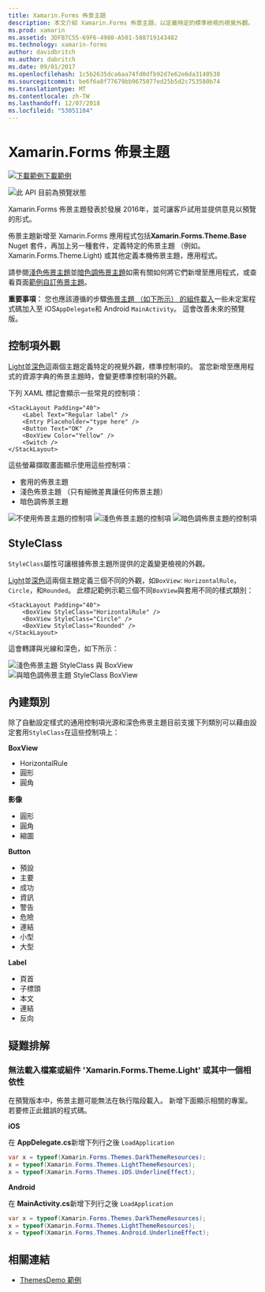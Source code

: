 ```yaml
---
title: Xamarin.Forms 佈景主題
description: 本文介紹 Xamarin.Forms 佈景主題，以定義特定的標準檢視的視覺外觀。
ms.prod: xamarin
ms.assetid: 3DFB7C55-69F6-4980-A501-588719143482
ms.technology: xamarin-forms
author: davidbritch
ms.author: dabritch
ms.date: 09/01/2017
ms.openlocfilehash: 1c5b2635dca6aa74fd0dfb92d7e62e6da3140538
ms.sourcegitcommit: be6f6a8f77679bb9675077ed25b5d2c753580b74
ms.translationtype: MT
ms.contentlocale: zh-TW
ms.lasthandoff: 12/07/2018
ms.locfileid: "53051104"
---
```

# <a name="xamarinforms-themes"></a>Xamarin.Forms 佈景主題

[![下載範例](~/media/shared/download.png)下載範例](https://github.com/xamarin/xamarin-forms-samples/tree/master/Themes/ThemesDemo)

![](~/media/shared/preview.png "此 API 目前為預覽狀態")

Xamarin.Forms 佈景主題發表於發展 2016年，並可讓客戶試用並提供意見以預覽的形式。

佈景主題新增至 Xamarin.Forms 應用程式包括**Xamarin.Forms.Theme.Base** Nuget 套件，再加上另一種套件，定義特定的佈景主題 （例如。 Xamarin.Forms.Theme.Light) 或其他定義本機佈景主題，應用程式。

請參閱[淺色佈景主題](light.md)並[暗色調佈景主題](dark.md)如需有關如何將它們新增至應用程式，或查看頁面[範例自訂佈景主題](custom.md)。

**重要事項︰** 您也應該遵循的步驟[佈景主題 （如下所示） 的組件載入](#loadtheme)一些未定案程式碼加入至 iOS`AppDelegate`和 Android `MainActivity`。 這會改善未來的預覽版。


## <a name="control-appearance"></a>控制項外觀

[Light](light.md)並[深色](dark.md)這兩個主題定義特定的視覺外觀，標準控制項的。 當您新增至應用程式的資源字典的佈景主題時，會變更標準控制項的外觀。

下列 XAML 標記會顯示一些常見的控制項：

```xaml
<StackLayout Padding="40">
    <Label Text="Regular label" />
    <Entry Placeholder="type here" />
    <Button Text="OK" />
    <BoxView Color="Yellow" />
    <Switch />
</StackLayout>
```

這些螢幕擷取畫面顯示使用這些控制項：

* 套用的佈景主題
* 淺色佈景主題 （只有細微差異讓任何佈景主題）
* 暗色調佈景主題

![](images/standard-none-sml.png "不使用佈景主題的控制項") ![](images/standard-light-sml.png "淺色佈景主題的控制項") ![](images/standard-dark-sml.png "暗色調佈景主題的控制項")

<a name="styleclass" />

## <a name="styleclass"></a>StyleClass

`StyleClass`屬性可讓根據佈景主題所提供的定義變更檢視的外觀。

[Light](light.md)並[深色](dark.md)這兩個主題定義三個不同的外觀，如`BoxView`: `HorizontalRule`， `Circle`，和`Rounded`。 此標記範例示範三個不同`BoxView`與套用不同的樣式類別：

```xaml
<StackLayout Padding="40">
    <BoxView StyleClass="HorizontalRule" />
    <BoxView StyleClass="Circle" />
    <BoxView StyleClass="Rounded" />
</StackLayout>
```

這會轉譯與光線和深色，如下所示：

![](images/boxview-light-sml.png "淺色佈景主題 StyleClass 與 BoxView") ![](images/boxview-dark-sml.png "與暗色調佈景主題 StyleClass BoxView")

<a name="builtin" />

## <a name="built-in-classes"></a>內建類別

除了自動設定樣式的通用控制項光源和深色佈景主題目前支援下列類別可以藉由設定套用`StyleClass`在這些控制項上：

**BoxView**

* HorizontalRule
* 圓形
* 圓角

**影像**

* 圓形
* 圓角
* 縮圖

**Button**

* 預設
* 主要
* 成功
* 資訊
* 警告
* 危險
* 連結
* 小型
* 大型

**Label**

* 頁首
* 子標頭
* 本文
* 連結
* 反向


## <a name="troubleshooting"></a>疑難排解

<a name="loadtheme" />

### <a name="could-not-load-file-or-assembly-xamarinformsthemelight-or-one-of-its-dependencies"></a>無法載入檔案或組件 'Xamarin.Forms.Theme.Light' 或其中一個相依性

在預覽版本中，佈景主題可能無法在執行階段載入。 新增下面顯示相關的專案。 若要修正此錯誤的程式碼。

**iOS**

在  **AppDelegate.cs**新增下列行之後 `LoadApplication`

```csharp
var x = typeof(Xamarin.Forms.Themes.DarkThemeResources);
x = typeof(Xamarin.Forms.Themes.LightThemeResources);
x = typeof(Xamarin.Forms.Themes.iOS.UnderlineEffect);
```

**Android**

在  **MainActivity.cs**新增下列行之後 `LoadApplication`

```csharp
var x = typeof(Xamarin.Forms.Themes.DarkThemeResources);
x = typeof(Xamarin.Forms.Themes.LightThemeResources);
x = typeof(Xamarin.Forms.Themes.Android.UnderlineEffect);
```


## <a name="related-links"></a>相關連結

- [ThemesDemo 範例](https://github.com/xamarin/xamarin-forms-samples/tree/master/Themes/ThemesDemo)
